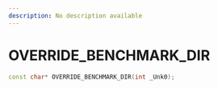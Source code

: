 ```yaml
---
description: No description available 
---
```


# OVERRIDE_BENCHMARK_DIR

```cpp
const char* OVERRIDE_BENCHMARK_DIR(int _Unk0);
```